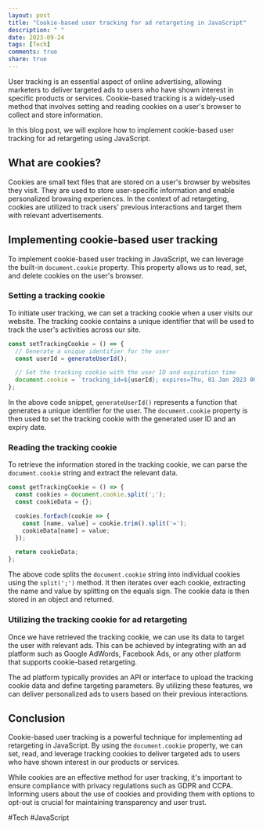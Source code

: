 ```yaml
---
layout: post
title: "Cookie-based user tracking for ad retargeting in JavaScript"
description: " "
date: 2023-09-24
tags: [Tech]
comments: true
share: true
---
```


User tracking is an essential aspect of online advertising, allowing marketers to deliver targeted ads to users who have shown interest in specific products or services. Cookie-based tracking is a widely-used method that involves setting and reading cookies on a user's browser to collect and store information.

In this blog post, we will explore how to implement cookie-based user tracking for ad retargeting using JavaScript.

## What are cookies?

Cookies are small text files that are stored on a user's browser by websites they visit. They are used to store user-specific information and enable personalized browsing experiences. In the context of ad retargeting, cookies are utilized to track users' previous interactions and target them with relevant advertisements.

## Implementing cookie-based user tracking

To implement cookie-based user tracking in JavaScript, we can leverage the built-in `document.cookie` property. This property allows us to read, set, and delete cookies on the user's browser.

### Setting a tracking cookie

To initiate user tracking, we can set a tracking cookie when a user visits our website. The tracking cookie contains a unique identifier that will be used to track the user's activities across our site.

```javascript
const setTrackingCookie = () => {
  // Generate a unique identifier for the user
  const userId = generateUserId();

  // Set the tracking cookie with the user ID and expiration time
  document.cookie = `tracking_id=${userId}; expires=Thu, 01 Jan 2023 00:00:00 UTC; path=/`;
};
```

In the above code snippet, `generateUserId()` represents a function that generates a unique identifier for the user. The `document.cookie` property is then used to set the tracking cookie with the generated user ID and an expiry date.

### Reading the tracking cookie

To retrieve the information stored in the tracking cookie, we can parse the `document.cookie` string and extract the relevant data.

```javascript
const getTrackingCookie = () => {
  const cookies = document.cookie.split(';');
  const cookieData = {};

  cookies.forEach(cookie => {
    const [name, value] = cookie.trim().split('=');
    cookieData[name] = value;
  });

  return cookieData;
};
```

The above code splits the `document.cookie` string into individual cookies using the `split(';')` method. It then iterates over each cookie, extracting the name and value by splitting on the equals sign. The cookie data is then stored in an object and returned.

### Utilizing the tracking cookie for ad retargeting

Once we have retrieved the tracking cookie, we can use its data to target the user with relevant ads. This can be achieved by integrating with an ad platform such as Google AdWords, Facebook Ads, or any other platform that supports cookie-based retargeting.

The ad platform typically provides an API or interface to upload the tracking cookie data and define targeting parameters. By utilizing these features, we can deliver personalized ads to users based on their previous interactions.

## Conclusion

Cookie-based user tracking is a powerful technique for implementing ad retargeting in JavaScript. By using the `document.cookie` property, we can set, read, and leverage tracking cookies to deliver targeted ads to users who have shown interest in our products or services.

While cookies are an effective method for user tracking, it's important to ensure compliance with privacy regulations such as GDPR and CCPA. Informing users about the use of cookies and providing them with options to opt-out is crucial for maintaining transparency and user trust.

#Tech #JavaScript